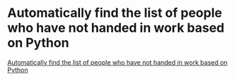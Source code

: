 # Automatically find the list of people who have not handed in work based on Python
[Automatically find the list of people who have not handed in work based on Python](https://aiwithcloud.com/2022/09/15/automatically_find_the_list_of_people_who_have_not_handed_in_work_based_on_python/)